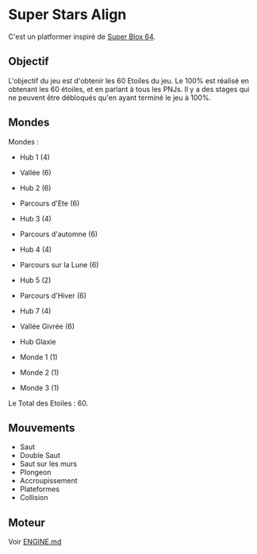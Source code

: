 # Super Stars Align

C'est un platformer inspiré de [Super Blox 64](https://www.roblox.com/games/15644138782/SUPER-BLOX-64).

## Objectif

L'objectif du jeu est d'obtenir les 60 Etoiles du jeu.
Le 100% est réalisé en obtenant les 60 étoiles, et en parlant à tous les PNJs.
Il y a des stages qui ne peuvent être débloqués qu'en ayant terminé le jeu à 100%.

## Mondes

Mondes :

- Hub 1 (4)
- Vallée (6)

- Hub 2 (6)
- Parcours d'Ete (6)

- Hub 3 (4)
- Parcours d'automne (6)

- Hub 4 (4)
- Parcours sur la Lune (6)

- Hub 5 (2)
- Parcours d'Hiver (6)

- Hub 7 (4)
- Vallée Givrée (6)

- Hub Glaxie
- Monde 1 (1)
- Monde 2 (1)
- Monde 3 (1)

Le Total des Etoiles : 60.

## Mouvements

- Saut
- Double Saut
- Saut sur les murs
- Plongeon
- Accroupissement
- Plateformes
- Collision

## Moteur

Voir [ENGINE.md](./ENGINE.md)
